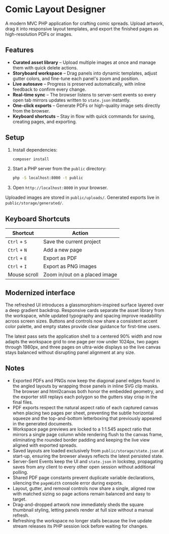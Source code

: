 # Comic Layout Designer

A modern MVC PHP application for crafting comic spreads. Upload artwork, drag it into responsive layout templates, and export the finished pages as high-resolution PDFs or images.

## Features

- **Curated asset library** – Upload multiple images at once and manage them with quick delete actions.
- **Storyboard workspace** – Drag panels into dynamic templates, adjust gutter colors, and fine-tune each panel's zoom and position.
- **Live autosave** – Progress is preserved automatically, with inline feedback to confirm every change.
- **Real-time sync** – The browser listens to server-sent events so every open tab mirrors updates written to `state.json` instantly.
- **One-click exports** – Generate PDFs or high-quality image sets directly from the browser.
- **Keyboard shortcuts** – Stay in flow with quick commands for saving, creating pages, and exporting.

## Setup

1. Install dependencies:
   ```bash
   composer install
   ```
2. Start a PHP server from the `public` directory:
   ```bash
   php -S localhost:8000 -t public
   ```
3. Open `http://localhost:8000` in your browser.

Uploaded images are stored in `public/uploads/`. Generated exports live in `public/storage/generated/`.

## Keyboard Shortcuts

| Shortcut | Action |
| --- | --- |
| `Ctrl` + `S` | Save the current project |
| `Ctrl` + `N` | Add a new page |
| `Ctrl` + `E` | Export as PDF |
| `Ctrl` + `I` | Export as PNG images |
| Mouse scroll | Zoom in/out on a placed image |

## Modernized interface

The refreshed UI introduces a glassmorphism-inspired surface layered over a deep gradient backdrop. Responsive cards separate the asset library from the workspace, while updated typography and spacing improve readability across screen sizes. Buttons and controls now share a consistent accent color palette, and empty states provide clear guidance for first-time users.

The latest pass sets the application shell to a centered 90% width and now adapts the workspace grid to one page per row under 1024px, two pages through 1980px, and three pages on ultra-wide displays so the live canvas stays balanced without disrupting panel alignment at any size.

## Notes

* Exported PDFs and PNGs now keep the diagonal panel edges found in the angled layouts by wrapping those panels in inline SVG clip masks. The browser and html2canvas both honor the embedded geometry, and the exporter still replays each polygon so the gutters stay crisp in the final files.
* PDF exports respect the natural aspect ratio of each captured canvas when placing two pages per sheet, preventing the subtle horizontal squeeze and the top-and-bottom letterboxing that previously appeared in the generated documents.
* Workspace page previews are locked to a 1:1.545 aspect ratio that mirrors a single page column while rendering flush to the canvas frame, eliminating the rounded border padding and keeping the live view aligned with exported spreads.
* Saved layouts are loaded exclusively from `public/storage/state.json` at start-up, ensuring the browser always reflects the latest persisted state.
* Server-Sent Events keep the UI and `state.json` in lockstep, propagating saves from any client to every other open session without additional polling.
* Shared PDF page constants prevent duplicate variable declarations, silencing the `pageWidth` console error during exports.
* Layout, gutter, and removal controls now share a single, aligned row with matched sizing so page actions remain balanced and easy to target.
* Drag-and-dropped artwork now immediately sheds the square thumbnail styling, letting panels render at full size without a manual refresh.
* Refreshing the workspace no longer stalls because the live update stream releases its PHP session lock before waiting for changes.
